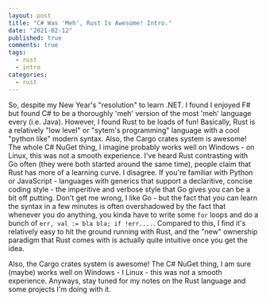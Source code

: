 ```yaml
---
layout: post
title: "C# Was 'Meh', Rust Is Awesome! Intro."
date: "2021-02-12"
published: true
comments: true
tags:
  - rust
  - intro
categories:
  - rust
---
```


So, despite my New Year's "resolution" to learn .NET. I found I enjoyed F# but found C# to be a thoroughly 'meh' version of the most 'meh' language every (i.e. Java). However, I found Rust to be loads of fun! Basically, Rust is a relatively "low level" or "sytem's programming" language with a cool "python like" modern syntax. Also, the Cargo crates system is awesome! The whole C# NuGet thing, I imagine probably works well on Windows - on Linux, this was not a smooth experience. I've heard Rust contrasting with Go often (they were both started around the same time), people claim that Rust has more of a learning curve. I disagree. If you're familiar with Python or JavaScript - languages with generics that support a declaritive, concise coding style - the imperitive and verbose style that Go gives you can be a bit off putting. Don't get me wrong, I like Go - but the fact that you can learn the syntax in a few minutes is often overshadowed by the fact that whenever you do anything, you kinda have to write some `for` loops and do a bunch of `err, val := bla bla; if !err....`. Compared to this, I find it's relatively easy to hit the ground running with Rust, and the "new" ownership paradigm that Rust comes with is actually quite intuitive once you get the idea.

Also, the Cargo crates system is awesome! The C# NuGet thing, I am sure (maybe) works well on Windows - I Linux - this was not a smooth experience. Anyways, stay tuned for my notes on the Rust language and some projects I'm doing with it.
